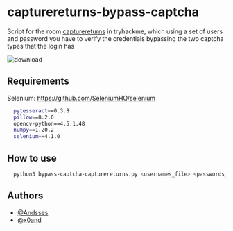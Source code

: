 # capturereturns-bypass-captcha
Script for the room  [capturereturns](https://tryhackme.com/r/room/capturereturns) in tryhackme, which using a set of users and password you have to verify the credentials bypassing the two captcha types that the login has

![download](https://github.com/Andsses/capturereturns-bypass-captcha/assets/68801170/d7688fa3-c50b-4832-8f92-8b8c4a97d87c)

## Requirements

Selenium: https://github.com/SeleniumHQ/selenium

```bash
  pytesseract==0.3.8
  pillow==8.2.0
  opencv-python==4.5.1.48
  numpy==1.20.2
  selenium==4.1.0
```

## How to use

```bash
  python3 bypass-captcha-capturereturns.py <usernames_file> <passwords_file> <url>
```

## Authors

- [@Andsses](https://github.com/Andsses?tab=repositories)
- [@x0and](https://web.telegram.org/k/#@x0andy)
